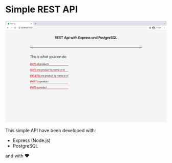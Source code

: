 # Simple REST API

![screenshow](screenshot.png)

This simple API have been developed with:
- Express (Node.js)
- PostgreSQL

and with ❤️